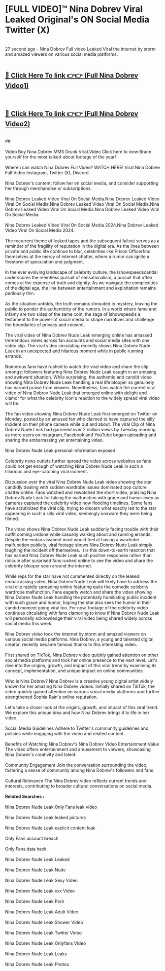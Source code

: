 # [FULL VIDEO]™ Nina Dobrev Viral Leaked Original's ON Social Media Twitter (X) <br>
<br>
27 second ago - Nina Dobrev Full video Leaked Viral the internet by storm and amazed viewers on various social media platforms.<br>

 <br>

##  <a href="https://play.123hd.live?title=Full Nina_Dobrev&ref=git">🔴 Click Here To link 👉👉 (Full Nina Dobrev Video1)</a><br>
  <br>

##  <a href="https://play.123hd.live?title=Full Nina_Dobrev&ref=git">🔴 Click Here To link 👉👉 (Full Nina Dobrev Video2)</a><br>
  <br>
  ##


  <br>

  <br>
Video Boy Nina Dobrev MMS Drunk Viral.Video Click here to view Brace yourself for the most talked-about footage of the year!
<br><br>
Where i can watch Nina Dobrev Full Video? WATCH HERE! Viral Nina Dobrev Full Video Instagram, Twitter (X), Discord.
<br><br>
Nina Dobrev's content, follow her on social media, and consider supporting her through merchandise or subscriptions.
<br><br>
Nina Dobrev Leaked Video Viral On Social Media.Nina Dobrev Leaked Video Viral On Social Media.Nina Dobrev Leaked Video Viral On Social Media.Nina Dobrev Leaked Video Viral On Social Media.Nina Dobrev Leaked Video Viral On Social Media.
<br><br>
Nina Dobrev Leaked Video Viral On Social Media 2024.Nina Dobrev Leaked Video Viral On Social Media 2024.
<br><br>
The recurrent theme of leaked tapes and the subsequent fallout serves as a reminder of the fragility of reputation in the digital era. As the lines between private and public life continue to blur, celebrities like Prison Officerfind themselves at the mercy of internet chatter, where a rumor can ignite a firestorm of speculation and judgment.
<br><br>
In the ever evolving landscape of celebrity culture, the Ishowspeedscandal underscores the relentless pursuit of sensationalism, a pursuit that often comes at the expense of truth and dignity. As we navigate the complexities of the digital age, the line between entertainment and exploitation remains perilously thin.
<br><br>
As the situation unfolds, the truth remains shrouded in mystery, leaving the public to ponder the authenticity of the rumors. In a world where fame and infamy are two sides of the same coin, the saga of Ishowspeedis a testament to the power of social media to shape narratives and challenge the boundaries of privacy and consent.
<br><br>
The viral video of Nina Dobrev Nude Leak emerging online has amassed tremendous views across fan accounts and social media sites with one video clip. The viral video circulating recently shows Nina Dobrev Nude Leak in an unexpected and hilarious moment while in public running errands.
<br><br>
Numerous fans have rushed to watch the viral video and share the clip amongst followers featuring Nina Dobrev Nude Leak caught in an amusing and awkward situation. While surprising, the authentic and candid video showing Nina Dobrev Nude Leak handling a real life blooper so genuinely has earned praise from viewers. Nonetheless, fans watch the current viral video of Nina Dobrev Nude Leak that emerged online with delight and clamor for what the celebrity icon's reaction to the widely spread viral video will be.
<br><br>
The fan video showing Nina Dobrev Nude Leak first emerged on Twitter on Monday, posted by an amused fan who claimed to have captured the silly incident on their phone camera while out and about. The viral Clip of Nina Dobrev Nude Leak had garnered over 2 million views by Tuesday morning as more users on Instagram, Facebook and YouTube began uploading and sharing the embarrassing yet entertaining video.
<br><br>
Nina Dobrev Nude Leak personal information exposed
<br><br>
Celebrity news outlets further spread the video across websites as fans could not get enough of watching Nina Dobrev Nude Leak in such a hilarious and eye-catching viral moment.
<br><br>
Discussion over the viral Nina Dobrev Nude Leak video showing the star candidly dealing with sudden wardrobe issues dominated pop culture chatter online. Fans watched and rewatched the short video, praising Nina Dobrev Nude Leak for taking the malfunction with grace and humor even as cameras captured the celebrity video now flooding timelines. Some fans have scrutinized the viral clip, trying to discern what exactly led to the star appearing in such a silly viral video, seemingly unaware they were being filmed.
<br><br>
The video shows Nina Dobrev Nude Leak suddenly facing trouble with their outfit coming undone while casually walking about and running errands. Despite the embarrassment most would feel at having a wardrobe malfunction publicly, viral footage shows Nina Dobrev Nude Leak simply laughing the incident off themselves. It is this down-to-earth reaction that has earned Nina Dobrev Nude Leak such positive responses rather than ridicule after surprised fans rushed online to see the video and share the celebrity blooper seen around the internet.
<br><br>
While reps for the star have not commented directly on the leaked embarrassing video, Nina Dobrev Nude Leak will likely have to address the viral clip rapidly spreading online featuring quite the comedic celebrity wardrobe malfunction. Fans eagerly watch and share the video showing Nina Dobrev Nude Leak handling the potentially humiliating public incident with such grace and humor, hoping the star also sees the humor in their candid moment going viral too. For now, footage of the celebrity video continues circulating with fans clamoring to know if Nina Dobrev Nude Leak will personally acknowledge their viral video being shared widely across social media this week.
<br><br>
Nina Dobrev video took the internet by storm and amazed viewers on various social media platforms. Nina Dobrev, a young and talented digital creator, recently became famous thanks to this interesting video.
<br><br>
First shared on TikTok, Nina Dobrev video quickly gained attention on other social media platforms and took her online presence to the next level. Let's dive into the origins, growth, and impact of this viral trend by examining its concept, implementation, and unique impact on online communities.
<br><br>
Who is Nina Dobrev? Nina Dobrev is a creative young digital artist widely known for her amazing Nina Dobrev videos. Initially shared on TikTok, the video quickly gained attention on various social media platforms and further strengthened Sophia Rain's online reputation.
<br><br>
Let's take a closer look at the origins, growth, and impact of this viral trend. We explore this unique idea and how Nina Dobrev brings it to life in her video.
<br><br>
Social Media Guidelines Adhere to Twitter's community guidelines and policies while engaging with the video and related content.
<br><br>
Benefits of Watching Nina Dobrev's Nina Dobrev Video Entertainment Value The video offers entertainment and amusement to viewers, showcasing Nina Dobrev's creativity and talent.
<br><br>
Community Engagement Join the conversation surrounding the video, fostering a sense of community among Nina Dobrev's followers and fans.
<br><br>
Cultural Relevance The Nina Dobrev video reflects current trends and interests, contributing to broader cultural conversations on social media.
<br><br>
<strong>Related Searches :</strong>
<br><br>
Nina Dobrev Nude Leak Only Fans leak video
<br><br>
Nina Dobrev Nude Leak leaked pictures
<br><br>
Nina Dobrev Nude Leak explicit content leak
<br><br>
Only Fans account breach
<br><br>
Only Fans data hack
<br><br>
Nina Dobrev Nude Leak Leaked
<br><br>
Nina Dobrev Nude Leak Nude
<br><br>
Nina Dobrev Nude Leak Sexy Video
<br><br>
Nina Dobrev Nude Leak xxx Video
<br><br>
Nina Dobrev Nude Leak Porn
<br><br>
Nina Dobrev Nude Leak Adult Video
<br><br>
Nina Dobrev Nude Leak Shower Video
<br><br>
Nina Dobrev Nude Leak Twitter Video
<br><br>
Nina Dobrev Nude Leak Onlyfans Video
<br><br>
Nina Dobrev Nude Leak Leaks
<br><br>
Nina Dobrev Nude Leak Photos